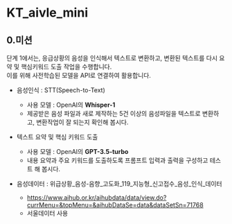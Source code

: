 # KT_aivle_mini

## **0.미션**

단계 1에서는, 응급상황의 음성을 인식해서 텍스트로 변환하고, 변환된 텍스트를 다시 요약 및 핵심키워드 도출 작업을 수행합니다.  
이를 위해 사전학습된 모델을 API로 연결하여 활용합니다.

* 음성인식 : STT(Speech-to-Text)
    * 사용 모델 : OpenAI의 **Whisper-1**
    * 제공받은 음성 파일과 새로 제작하는 5건 이상의 음성파일을 텍스트로 변환하고, 변환작업이 잘 되는지 확인해 봅시다.
* 텍스트 요약 및 핵심 키워드 도출
    * 사용 모델 : OpenAI의 **GPT-3.5-turbo**
    * 내용 요약과 주요 키워드를 도출하도록 프롬프트 입력과 출력을 구성하고 테스트 해 봅시다.

* 음성데이터 : 위급상황_음성-음향_고도화_119_지능형_신고접수_음성_인식_데이터
    * https://www.aihub.or.kr/aihubdata/data/view.do?currMenu=&topMenu=&aihubDataSe=data&dataSetSn=71768
    * 서울데이터 사용
